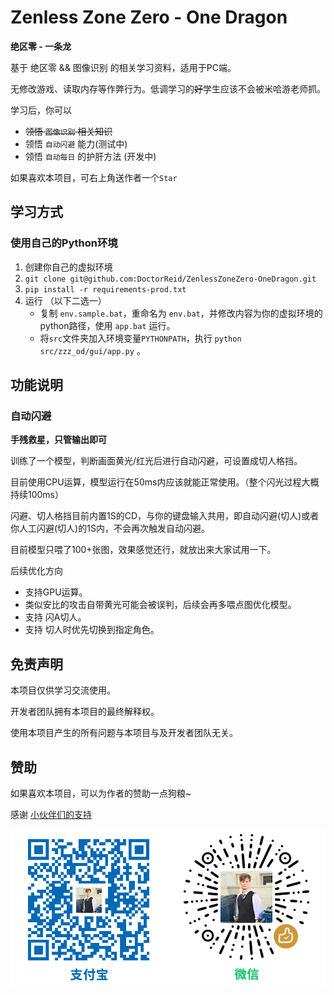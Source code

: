 # Zenless Zone Zero - One Dragon

__绝区零 - 一条龙__

基于 绝区零 && 图像识别 的相关学习资料，适用于PC端。

无修改游戏、读取内存等作弊行为。低调学习的~~好~~学生应该不会被米哈游老师抓。

学习后，你可以

- ~~领悟 `图像识别` 相关知识~~
- 领悟 `自动闪避` 能力(测试中)
- 领悟 `自动每日` 的护肝方法 (开发中)

如果喜欢本项目，可右上角送作者一个```Star```

## 学习方式

### 使用自己的Python环境

1. 创建你自己的虚拟环境
2. `git clone git@github.com:DoctorReid/ZenlessZoneZero-OneDragon.git`
3. `pip install -r requirements-prod.txt`
4. 运行 （以下二选一）
   - 复制 `env.sample.bat`，重命名为 `env.bat`，并修改内容为你的虚拟环境的python路径，使用 `app.bat` 运行。
   - 将`src`文件夹加入环境变量`PYTHONPATH`，执行 `python src/zzz_od/gui/app.py` 。

## 功能说明

### 自动闪避

__手残救星，只管输出即可__

训练了一个模型，判断画面黄光/红光后进行自动闪避，可设置成切人格挡。

目前使用CPU运算，模型运行在50ms内应该就能正常使用。（整个闪光过程大概持续100ms）

闪避、切人格挡目前内置1S的CD，与你的键盘输入共用，即自动闪避(切人)或者你人工闪避(切人)的1S内，不会再次触发自动闪避。

目前模型只喂了100+张图，效果感觉还行，就放出来大家试用一下。

后续优化方向

- 支持GPU运算。
- 类似安比的攻击自带黄光可能会被误判，后续会再多喂点图优化模型。
- 支持 闪A切人。
- 支持 切人时优先切换到指定角色。

## 免责声明

本项目仅供学习交流使用。

开发者团队拥有本项目的最终解释权。

使用本项目产生的所有问题与本项目与及开发者团队无关。


## 赞助

如果喜欢本项目，可以为作者的赞助一点狗粮~

感谢 [小伙伴们的支持](https://github.com/DoctorReid/OneDragon-Thanks)

![赞助](./image/sponsor.png)

